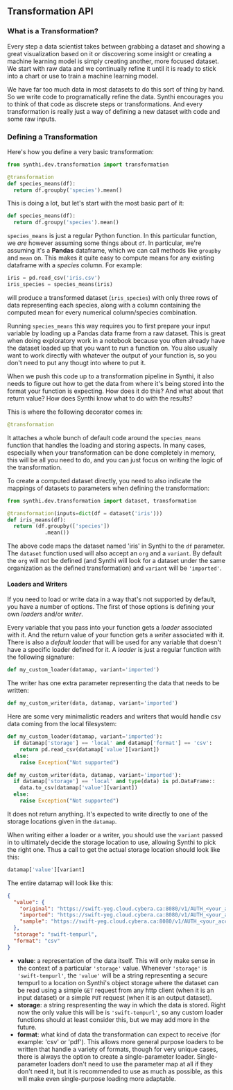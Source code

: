 ## Transformation API

### What is a Transformation?

Every step a data scientist takes between grabbing a dataset and showing a great visualization
based on it or discovering some insight or creating a machine learning model is simply creating
another, more focused dataset. We start with raw data and we continually refine it until it is 
ready to stick into a chart or use to train a machine learning model.

We have far too much data in most datasets to do this sort of thing by hand. So we write code to
programatically refine the data. Synthi encourages you to think of that code as discrete steps or
transformations. And every transformation is really just a way of defining a new dataset with
code and some raw inputs.

### Defining a Transformation

Here's how you define a very basic transformation:

```python
from synthi.dev.transformation import transformation

@transformation
def species_means(df):
  return df.groupby('species').mean()
```

This is doing a lot, but let's start with the most basic part of it:

```python
def species_means(df):
  return df.groupy('species').mean()
```

`species_means` is just a regular Python function. In this particular function, we *are* however assuming
some things about `df`. In particular, we're assuming it's a **Pandas** dataframe, which we can call methods like `groupby` and `mean` on. This makes it quite easy to compute means for any existing dataframe with a
*species* column. For example:

```python
iris = pd.read_csv('iris.csv')
iris_species = species_means(iris)
```

will produce a transformed dataset (`iris_species`) with only three rows of data representing each species,
along with a column containing the computed mean for every numerical column/species combination.

Running `species_means` this way requires you to first prepare your input variable by loading up a
Pandas data frame from a raw dataset. This is great when doing exploratory work in a notebook because
you often already have the dataset loaded up that you want to run a function on. You also usually want
to work directly with whatever the output of your function is, so you don't need to put any thougt into
where to put it.

When we push this code up to a transformation pipeline in Synthi, it also needs to figure out how to
get the data from where it's being stored into the format your function is expecting. How does it
do this? And what about that return value? How does Synthi know what to do with the results?

This is where the following decorator comes in:

```python
@transformation
```

It attaches a whole bunch of default code around the `species_means` function that handles the loading
and storing aspects. In many cases, especially when your transformation can be done completely in memory,
this will be all you need to do, and you can just focus on writing the logic of the transformation.

To create a computed dataset directly, you need to also indicate the mappings of datasets to parameters
when defining the transformation:

```python
from synthi.dev.transformation import dataset, transformation

@transformation(inputs=dict(df = dataset('iris')))
def iris_means(df):
  return (df.groupby(['species'])
            .mean())
```

The above code maps the dataset named 'iris' in Synthi to the `df` parameter. The `dataset` function used
will also accept an `org` and a `variant`. By default the `org` will not be defined (and Synthi will look
for a dataset under the same organization as the defined transformation) and `variant` will be `'imported'`.

#### Loaders and Writers

If you need to load or write data in a way that's not supported by default, you have a number of options. 
The first of those options is defining your own *loaders* and/or *writer*.

Every variable that you pass into your function gets a *loader* associated with it. And the return value
of your function gets a *writer* associated with it. There is also a *default loader* that will be used
for any variable that doesn't have a specific loader defined for it. A *loader* is just a regular function
with the following signature:

```python
def my_custom_loader(datamap, variant='imported')
```

The writer has one extra parameter representing the data that needs to be written:

```python
def my_custom_writer(data, datamap, variant='imported')
```

Here are some very minimalistic readers and writers that would handle csv data coming
from the local filesystem:

```python
def my_custom_loader(datamap, variant='imported'):
  if datamap['storage'] == 'local' and datamap['format'] == 'csv':
    return pd.read_csv(datamap['value'][variant])
  else:
    raise Exception("Not supported")
```

```python
def my_custom_writer(data, datamap, variant='imported'):
  if datamap['storage'] == 'local' and type(data) is pd.DataFrame::
    data.to_csv(datamap['value'][variant])
  else:
    raise Exception("Not supported")  
```

It does not return anything. It's expected to write directly to one of the storage
locations given in the `datamap`.

When writing either a loader or a writer, you should use the `variant` passed in to
ultimately decide the storage location to use, allowing Synthi to pick the right one.
Thus a call to get the actual storage location should look like this:

```python
datamap['value'][variant]
```

The entire datamap will look like this:

```json
{
  "value": {
    "original": "https://swift-yeg.cloud.cybera.ca:8080/v1/AUTH_<your_account_id>/synthi-datasets/<your-dataset.original.csv>?temp_url_sig=<random-string>",
    "imported": "https://swift-yeg.cloud.cybera.ca:8080/v1/AUTH_<your_account_id>/synthi-datasets/<your-dataset.imported.csv>?temp_url_sig=<random-string>",
    "sample": "https://swift-yeg.cloud.cybera.ca:8080/v1/AUTH_<your_account_id>/synthi-datasets/<your-dataset.sample.csv>?temp_url_sig=<random-string>"
  },
  "storage": "swift-tempurl",
  "format": "csv"
}
```

- **value**: a representation of the data itself. This will only make sense in the context of a particular
`'storage'` value. Whenever `'storage'` is `'swift-tempurl'`, the `'value'` will be a string representing
a secure tempurl to a location on Synthi's object storage where the dataset can be read using a simple `GET`
request from any http client (when it is an input dataset) or a simple `PUT` request (when it is an output
dataset).
- **storage**: a string respresenting the way in which the data is stored. Right now the only value this
will be is `'swift-tempurl'`, so any custom loader functions should at least consider this, but we may add
more in the future.
- **format**: what kind of data the transformation can expect to receive (for example: 'csv' or 'pdf'). This
allows more general purpose loaders to be written that handle a variety of formats, though for very unique
cases, there is always the option to create a single-parameter loader. Single-parameter loaders don't need
to use the parameter map at all if they don't need it, but it is recommended to use as much as possible, as
this will make even single-purpose loading more adaptable.